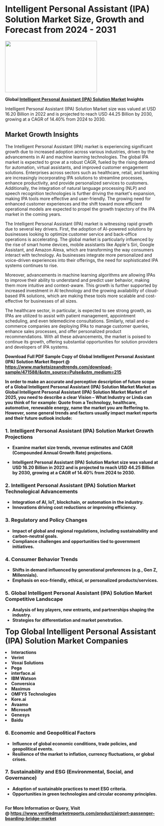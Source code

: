 <H1>Intelligent Personal Assistant (IPA) Solution Market Size, Growth and Forecast from 2024 - 2031</H1><img class="aligncenter size-medium wp-image-584254" src="https://thirdeyenews.in/wp-content/uploads/2024/09/Global-Market-Research-300x168.jpeg" alt="" width="300" height="168" /><p><strong>Global&nbsp;<a href="https://www.marketsizeandtrends.com/download-sample/471588/&amp;utm_source=Pulse&amp;utm_medium=215">Intelligent Personal Assistant (IPA) Solution Market</a> Insights</strong></p><p>Intelligent Personal Assistant (IPA) Solution Market size was valued at USD 16.20 Billion in 2022 and is projected to reach USD 44.25 Billion by 2030, growing at a CAGR of 14.40% from 2024 to 2030.</p><p><h2>Market Growth Insights</h2> <p>The Intelligent Personal Assistant (IPA) market is experiencing significant growth due to increased adoption across various industries, driven by the advancements in AI and machine learning technologies. The global IPA market is expected to grow at a robust CAGR, fueled by the rising demand for automation, virtual assistants, and improved customer engagement solutions. Enterprises across sectors such as healthcare, retail, and banking are increasingly incorporating IPA solutions to streamline processes, enhance productivity, and provide personalized services to customers. Additionally, the integration of natural language processing (NLP) and speech recognition technologies is further driving the market's expansion, making IPA tools more effective and user-friendly. The growing need for enhanced customer experiences and the shift toward more efficient operational models are expected to propel the growth trajectory of the IPA market in the coming years.</p> <p><strong></strong></p> <p>The Intelligent Personal Assistant (IPA) market is witnessing rapid growth due to several key drivers. First, the adoption of AI-powered solutions by businesses looking to optimize customer service and back-office operations is accelerating. The global market is particularly influenced by the rise of smart home devices, mobile assistants like Apple's Siri, Google Assistant, and Amazon Alexa, which are transforming the way consumers interact with technology. As businesses integrate more personalized and voice-driven experiences into their offerings, the need for sophisticated IPA systems continues to rise.</p> <p>Moreover, advancements in machine learning algorithms are allowing IPAs to improve their ability to understand and predict user behavior, making them more intuitive and context-aware. This growth is further supported by increased investment in AI technology and the growing availability of cloud-based IPA solutions, which are making these tools more scalable and cost-effective for businesses of all sizes.</p> <p>The healthcare sector, in particular, is expected to see strong growth, as IPAs are utilized to assist with patient management, appointment scheduling, and even telemedicine consultations. Similarly, retail and e-commerce companies are deploying IPAs to manage customer queries, enhance sales processes, and offer personalized product recommendations. With all these advancements, the market is poised to continue its growth, offering substantial opportunities for solution providers and developers of IPA systems.</p> <p><strong></p><p><span class=""><strong>Download Full PDF Sample Copy of Global Intelligent Personal Assistant (IPA) Solution Market Report</strong> @ <a href="https://www.marketsizeandtrends.com/download-sample/471588/&amp;utm_source=Pulse&amp;utm_medium=215" target="_blank">https://www.marketsizeandtrends.com/download-sample/471588/&amp;utm_source=Pulse&amp;utm_medium=215</a></span></p><p>In order to make an accurate and perceptive description of future scope of a Global&nbsp;Intelligent Personal Assistant (IPA) Solution Market Market as Global&nbsp;Intelligent Personal Assistant (IPA) Solution Market Market of 2025, you need to describe a clear Vision &ndash; What Industry or Linda can you think of for example: Quote from a Technology, healthcare, automotive, renewable energy, name the market you are Reffering to. However, some general trends and factors usually impact market reports and their future outlook include:</p><h3>1.&nbsp;<strong>Intelligent Personal Assistant (IPA) Solution Market Growth Projections</strong></h3><ul><li>Examine market size trends, revenue estimates and CAGR (Compounded Annual Growth Rate) projections.</li><li><p>Intelligent Personal Assistant (IPA) Solution Market size was valued at USD 16.20 Billion in 2022 and is projected to reach USD 44.25 Billion by 2030, growing at a CAGR of 14.40% from 2024 to 2030.</p></li></ul><h3>2.&nbsp;<strong>Intelligent Personal Assistant (IPA) Solution Market Technological Advancements</strong></h3><ul><li>Integration of AI, IoT, blockchain, or automation in the industry.</li><li>Innovations driving cost reductions or improving efficiency.</li></ul><h3>3.&nbsp;<strong>Regulatory and Policy Changes</strong></h3><ul><li>Impact of global and regional regulations, including sustainability and carbon-neutral goals.</li><li>Compliance challenges and opportunities tied to government initiatives.</li></ul><h3>4.&nbsp;<strong>Consumer Behavior Trends</strong></h3><ul><li>Shifts in demand influenced by generational preferences (e.g., Gen Z, Millennials).</li><li>Emphasis on eco-friendly, ethical, or personalized products/services.</li></ul><h3>5.&nbsp;<strong>Global Intelligent Personal Assistant (IPA) Solution Market Competitive Landscape</strong></h3><ul><li>Analysis of key players, new entrants, and partnerships shaping the industry.</li><li>Strategies for differentiation and market penetration.</li></ul><p data-pm-slice="1 1 []"><span style="color: inherit; font-family: inherit; font-size: 25px;">Top Global Intelligent Personal Assistant (IPA) Solution Market Companies</span></p><div class="" data-test-id=""><p><li>Interactions</li><li> Verint</li><li> Voxai Solutions</li><li> Pega</li><li> interface.ai</li><li> IBM Watson</li><li> Conversica</li><li> Maximus</li><li> OMFYS Technologies</li><li> Kore.ai</li><li> Avaamo</li><li> Microsoft</li><li> Genesys</li><li> Baidu</li></p></div><h3>6.&nbsp;<strong>Economic and Geopolitical Factors</strong></h3><ul><li>Influence of global economic conditions, trade policies, and geopolitical events.</li><li>Resilience of the market to inflation, currency fluctuations, or global crises.</li></ul><h3>7.&nbsp;<strong>Sustainability and ESG (Environmental, Social, and Governance)</strong></h3><ul><li>Adoption of sustainable practices to meet ESG criteria.</li><li>Opportunities in green technologies and circular economy principles.</li></ul><h2><strong style="font-size: 14px;">For More Information or Query, Visit @&nbsp;</strong><a style="background-color: #ffffff; font-size: 14px;" href="https://www.marketsizeandtrends.com/report/intelligent-personal-assistant-ipa-solution-market/" target="_blank">https://www.verifiedmarketreports.com/product/airport-passenger-boarding-bridge-market</a></h2>
